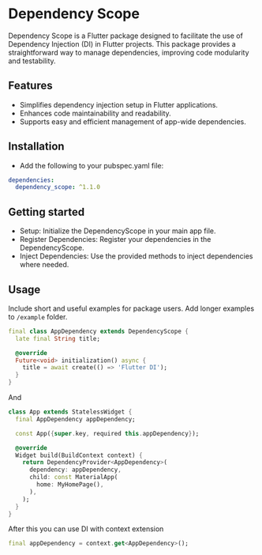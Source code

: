 <!-- 
This README describes the package. If you publish this package to pub.dev,
this README's contents appear on the landing page for your package.

For information about how to write a good package README, see the guide for
[writing package pages](https://dart.dev/guides/libraries/writing-package-pages). 

For general information about developing packages, see the Dart guide for
[creating packages](https://dart.dev/guides/libraries/create-library-packages)
and the Flutter guide for
[developing packages and plugins](https://flutter.dev/developing-packages). 
-->

# Dependency Scope

Dependency Scope is a Flutter package designed to facilitate the use of Dependency Injection (DI) in Flutter projects.
This package provides a straightforward way to manage dependencies, improving code modularity and testability.

## Features

- Simplifies dependency injection setup in Flutter applications.
- Enhances code maintainability and readability.
- Supports easy and efficient management of app-wide dependencies.

## Installation
- Add the following to your pubspec.yaml file:
```yaml
dependencies:
  dependency_scope: ^1.1.0
```

## Getting started
- Setup: Initialize the DependencyScope in your main app file.
- Register Dependencies: Register your dependencies in the DependencyScope.
- Inject Dependencies: Use the provided methods to inject dependencies where needed.

## Usage

Include short and useful examples for package users. Add longer examples
to `/example` folder. 

```dart
final class AppDependency extends DependencyScope {
  late final String title;

  @override
  Future<void> initialization() async {
    title = await create(() => 'Flutter DI');
  }
}
```
And
```dart
class App extends StatelessWidget {
  final AppDependency appDependency;

  const App({super.key, required this.appDependency});

  @override
  Widget build(BuildContext context) {
    return DependencyProvider<AppDependency>(
      dependency: appDependency,
      child: const MaterialApp(
        home: MyHomePage(),
      ),
    );
  }
}
```
After this you can use DI with context extension
```dart
final appDependency = context.get<AppDependency>();
```
